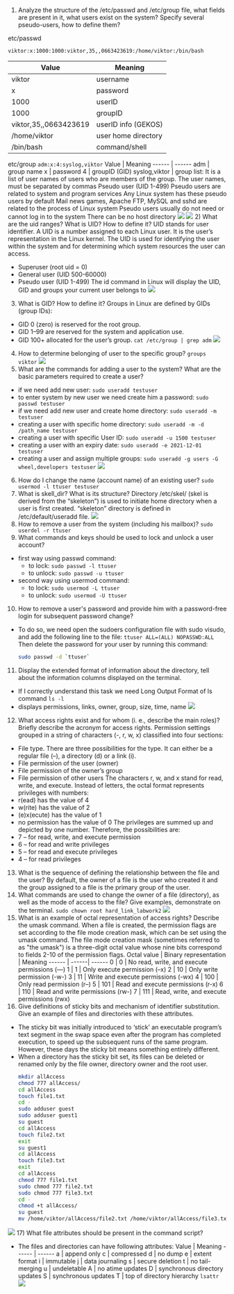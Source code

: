 1) Analyze the structure of the /etc/passwd and /etc/group file, what fields are present in it, what users exist on the system? Specify several pseudo-users, how to define them?

etc/passwd

`viktor:x:1000:1000:viktor,35,,0663423619:/home/viktor:/bin/bash`
 
 Value | Meaning
 ------ | ------
 viktor | username 
 x | password 
 1000 | userID 
 1000 | groupID 
 viktor,35,,0663423619 | userID info (GEKOS) 
 /home/viktor | user home directory 
 /bin/bash | command/shell 
etc/group
`adm:x:4:syslog,viktor`
 Value | Meaning
 ------ | ------
 adm | group name
 x | password
 4 | groupID (GID)
 syslog,viktor | group list: It is a list of user names of users who are members of the group. The user names, must be separated by commas
Pseudo user (UID 1-499)
Pseudo users are related to system and program services
    Any Linux system has these pseudo users by default
    Mail news games, Apache FTP, MySQL and sshd are related to the process of Linux system
    Pseudo users usually do not need or cannot log in to the system
    There can be no host directory
![](https://raw.githubusercontent.com/ViktorMarhitich/DevOps_online_Dnipro_2021Q4/main/m5/task_5.2/images/etc_passwd.png)
![](https://raw.githubusercontent.com/ViktorMarhitich/DevOps_online_Dnipro_2021Q4/main/m5/task_5.2/images/etc_group.png)
2) What are the uid ranges? What is UID? How to define it?
UID stands for user identifier. A UID is a number assigned to each Linux user. It is the user’s representation in the Linux kernel. The UID is used for identifying the user within the system and for determining which system resources the user can access.
- Superuser (root uid = 0)
- General user (UID 500-60000)
- Pseudo user (UID 1-499)
The id command in Linux will display the UID, GID and groups your current user belongs to
![](https://raw.githubusercontent.com/ViktorMarhitich/DevOps_online_Dnipro_2021Q4/main/m5/task_5.2/images/id.png)
3) What is GID? How to define it?
Groups in Linux are defined by GIDs (group IDs):
- GID 0 (zero) is reserved for the root group.
- GID 1–99 are reserved for the system and application use.
- GID 100+ allocated for the user’s group.
    `cat /etc/group | grep adm`
![](https://raw.githubusercontent.com/ViktorMarhitich/DevOps_online_Dnipro_2021Q4/main/m5/task_5.2/images/group_find.png)
4) How to determine belonging of user to the specific group? 
   `groups viktor`
![](https://raw.githubusercontent.com/ViktorMarhitich/DevOps_online_Dnipro_2021Q4/main/m5/task_5.2/images/groups_viktor.png)
5) What are the commands for adding a user to the system? What are the basic parameters required to create a user?
- if we need add new user:
   `sudo useradd testuser`
- to enter system by new user we need create him a password:
   `sudo passwd testuser`
- if we need add new user and create home directory:
   `sudo useradd -m testuser`
- creating a user with specific home directory:
   `sudo useradd -m -d /path_name testuser`
- creating a user with specific User ID:
   `sudo useradd -u 1500 testuser`
- creating a user with an expiry date:
   `sudo useradd -e 2021-12-01 testuser`
- creating a user and assign multiple groups:
   `sudo useradd -g users -G wheel,developers testuser`
![](https://raw.githubusercontent.com/ViktorMarhitich/DevOps_online_Dnipro_2021Q4/main/m5/task_5.2/images/useradd.png)
6) How do I change the name (account name) of an existing user?
   `sudo usermod -l ttuser testuser`
7) What is skell_dir? What is its structure?
Directory /etc/skel/ (skel is derived from the “skeleton”) is used to initiate home directory when a user is first created. “skeleton” directory is defined in /etc/default/useradd file.
![](https://raw.githubusercontent.com/ViktorMarhitich/DevOps_online_Dnipro_2021Q4/main/m5/task_5.2/images/skel.png)
8) How to remove a user from the system (including his mailbox)?
   `sudo userdel -r ttuser`
9) What commands and keys should be used to lock and unlock a user account?
- first way using passwd command:
    - to lock:
       `sudo passwd -l ttuser`
    - to unlock:
       `sudo passwd -u ttuser`
- second way using usermod command:
    - to lock:
       `sudo usermod -L ttuser`
    - to unlock:
       `sudo usermod -U ttuser`
10) How to remove a user's password and provide him with a password-free login for subsequent password change?
- To do so, we need open the sudoers configuration file with sudo visudo, and add the following line to the file:
    `ttuser ALL=(ALL) NOPASSWD:ALL`
Then delete the password for your user by running this command:
    ```sh
    sudo passwd -d `ttuser`
    ```
11) Display the extended format of information about the directory, tell about the information columns displayed on the terminal.
- If I correctly understand this task we need Long Output Format of ls command
    `ls -l`
- displays permissions, links, owner, group, size, time, name
![](https://raw.githubusercontent.com/ViktorMarhitich/DevOps_online_Dnipro_2021Q4/main/m5/task_5.2/images/extend.png)
12) What access rights exist and for whom (i. e., describe the main roles)? Briefly describe the acronym for access rights.
Permission settings grouped in a string of characters (-, r, w, x) classified into four sections:
- File type. There are three possibilities for the type. It can either be a regular file (–), a directory (d) or a link (i).
- File permission of the user (owner)
- File permission of the owner’s group
- File permission of other users
The characters r, w, and x stand for read, write, and execute.
Instead of letters, the octal format represents privileges with numbers:
- r(ead) has the value of 4
- w(rite) has the value of 2
- (e)x(ecute) has the value of 1
- no permission has the value of 0
The privileges are summed up and depicted by one number. Therefore, the possibilities are:
- 7 – for read, write, and execute permission
- 6 – for read and write privileges
- 5 – for read and execute privileges
- 4 – for read privileges
13) What is the sequence of defining the relationship between the file and the user?
By default, the owner of a file is the user who created it and the group assigned to a file is the primary group of the user. 
14) What commands are used to change the owner of a file (directory), as well as the mode of access to the file? Give examples, demonstrate on the terminal.
   `sudo chown root hard_link_labwork2`
![](https://raw.githubusercontent.com/ViktorMarhitich/DevOps_online_Dnipro_2021Q4/main/m5/task_5.2/images/chown.png)
15) What is an example of octal representation of access rights? Describe the umask command.
When a file is created, the permission flags are set according to the file mode creation mask, which can be set using the umask command. The file mode creation mask (sometimes referred to as "the umask") is a three-digit octal value whose nine bits correspond to fields 2-10 of the permission flags. 
 Octal value | Binary representation | Meaning 
 ------ | ------| ------
 0 | 0 | No read, write, and execute permissions (—)
 1 | 1 | Only execute permission (–x)
 2 | 10 | Only write permission (-w-)
 3 | 11 | Write and execute permissions (-wx)
 4 | 100	| Only read permission (r–)
 5 | 101 | Read and execute permissions (r-x)
 6 | 110 | Read and write permissions (rw-)
 7 | 111 | Read, write, and execute permissions (rwx)
16) Give definitions of sticky bits and mechanism of identifier substitution. Give an example of files and directories with these attributes.
- The sticky bit was initially introduced to ‘stick’ an executable program’s text segment in the swap space even after the program has completed execution, to speed up the subsequent runs of the same program. However, these days the sticky bit means something entirely different.
- When a directory has the sticky bit set, its files can be deleted or renamed only by the file owner, directory owner and the root user.
    ```sh
    mkdir allAccess
    chmod 777 allAccess/
    cd allAccess
    touch file1.txt
    cd -
    sudo adduser guest
    sudo adduser guest1
    su guest
    cd allAccess
    touch file2.txt
    exit
    su guest1
    cd allAccess
    touch file3.txt
    exit
    cd allAccess
    chmod 777 file1.txt
    sudo chmod 777 file2.txt
    sudo chmod 777 file3.txt
    cd -
    chmod +t allAccess/
    su guest
    mv /home/viktor/allAccess/file2.txt /home/viktor/allAccess/file3.txt
    ```
![](https://raw.githubusercontent.com/ViktorMarhitich/DevOps_online_Dnipro_2021Q4/main/m5/task_5.2/images/bity_stick.png)
17) What file attributes should be present in the command script?
- The files and directories can have following attributes:
 Value | Meaning
 ------ | ------
 a | append only
 c | compressed
 d | no dump
 e | extent format
 i | immutable
 j | data journaling
 s | secure deletion
 t | no tail-merging
 u | undeletable
 A | no atime updates
 D | synchronous directory updates
 S | synchronous updates
 T | top of directory hierarchy
    `lsattr`
![](https://raw.githubusercontent.com/ViktorMarhitich/DevOps_online_Dnipro_2021Q4/main/m5/task_5.2/images/attributes.png)
